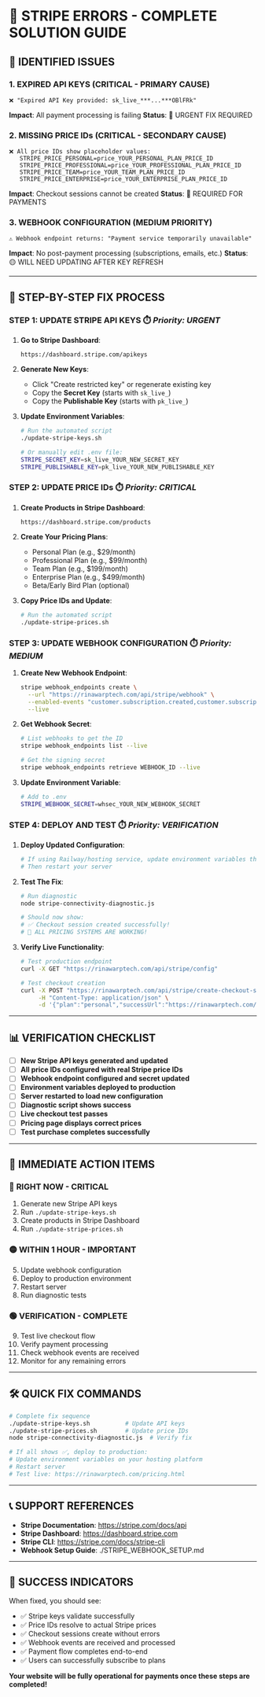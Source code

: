 # 🚨 STRIPE ERRORS - COMPLETE SOLUTION GUIDE

## 🎯 **IDENTIFIED ISSUES**

### 1. **EXPIRED API KEYS** (CRITICAL - PRIMARY CAUSE)
```
❌ "Expired API Key provided: sk_live_***...***OBlFRk"
```
**Impact**: All payment processing is failing
**Status**: 🔴 URGENT FIX REQUIRED

### 2. **MISSING PRICE IDs** (CRITICAL - SECONDARY CAUSE)
```
❌ All price IDs show placeholder values:
   STRIPE_PRICE_PERSONAL=price_YOUR_PERSONAL_PLAN_PRICE_ID
   STRIPE_PRICE_PROFESSIONAL=price_YOUR_PROFESSIONAL_PLAN_PRICE_ID
   STRIPE_PRICE_TEAM=price_YOUR_TEAM_PLAN_PRICE_ID
   STRIPE_PRICE_ENTERPRISE=price_YOUR_ENTERPRISE_PLAN_PRICE_ID
```
**Impact**: Checkout sessions cannot be created
**Status**: 🔴 REQUIRED FOR PAYMENTS

### 3. **WEBHOOK CONFIGURATION** (MEDIUM PRIORITY)
```
⚠️ Webhook endpoint returns: "Payment service temporarily unavailable"
```
**Impact**: No post-payment processing (subscriptions, emails, etc.)
**Status**: 🟡 WILL NEED UPDATING AFTER KEY REFRESH

---

## 🔧 **STEP-BY-STEP FIX PROCESS**

### **STEP 1: UPDATE STRIPE API KEYS** ⏱️ *Priority: URGENT*

1. **Go to Stripe Dashboard**:
   ```
   https://dashboard.stripe.com/apikeys
   ```

2. **Generate New Keys**:
   - Click "Create restricted key" or regenerate existing key
   - Copy the **Secret Key** (starts with `sk_live_`)
   - Copy the **Publishable Key** (starts with `pk_live_`)

3. **Update Environment Variables**:
   ```bash
   # Run the automated script
   ./update-stripe-keys.sh
   
   # Or manually edit .env file:
   STRIPE_SECRET_KEY=sk_live_YOUR_NEW_SECRET_KEY
   STRIPE_PUBLISHABLE_KEY=pk_live_YOUR_NEW_PUBLISHABLE_KEY
   ```

### **STEP 2: UPDATE PRICE IDs** ⏱️ *Priority: CRITICAL*

1. **Create Products in Stripe Dashboard**:
   ```
   https://dashboard.stripe.com/products
   ```

2. **Create Your Pricing Plans**:
   - Personal Plan (e.g., $29/month)
   - Professional Plan (e.g., $99/month)  
   - Team Plan (e.g., $199/month)
   - Enterprise Plan (e.g., $499/month)
   - Beta/Early Bird Plan (optional)

3. **Copy Price IDs and Update**:
   ```bash
   # Run the automated script
   ./update-stripe-prices.sh
   ```

### **STEP 3: UPDATE WEBHOOK CONFIGURATION** ⏱️ *Priority: MEDIUM*

1. **Create New Webhook Endpoint**:
   ```bash
   stripe webhook_endpoints create \
     --url "https://rinawarptech.com/api/stripe/webhook" \
     --enabled-events "customer.subscription.created,customer.subscription.updated,customer.subscription.deleted,invoice.payment_succeeded,invoice.payment_failed,payment_intent.succeeded" \
     --live
   ```

2. **Get Webhook Secret**:
   ```bash
   # List webhooks to get the ID
   stripe webhook_endpoints list --live
   
   # Get the signing secret
   stripe webhook_endpoints retrieve WEBHOOK_ID --live
   ```

3. **Update Environment Variable**:
   ```bash
   # Add to .env
   STRIPE_WEBHOOK_SECRET=whsec_YOUR_NEW_WEBHOOK_SECRET
   ```

### **STEP 4: DEPLOY AND TEST** ⏱️ *Priority: VERIFICATION*

1. **Deploy Updated Configuration**:
   ```bash
   # If using Railway/hosting service, update environment variables there
   # Then restart your server
   ```

2. **Test The Fix**:
   ```bash
   # Run diagnostic
   node stripe-connectivity-diagnostic.js
   
   # Should now show:
   # ✅ Checkout session created successfully!
   # 🎉 ALL PRICING SYSTEMS ARE WORKING!
   ```

3. **Verify Live Functionality**:
   ```bash
   # Test production endpoint
   curl -X GET "https://rinawarptech.com/api/stripe/config"
   
   # Test checkout creation
   curl -X POST "https://rinawarptech.com/api/stripe/create-checkout-session" \
        -H "Content-Type: application/json" \
        -d '{"plan":"personal","successUrl":"https://rinawarptech.com/success.html","cancelUrl":"https://rinawarptech.com/pricing.html"}'
   ```

---

## 📊 **VERIFICATION CHECKLIST**

- [ ] **New Stripe API keys generated and updated**
- [ ] **All price IDs configured with real Stripe price IDs** 
- [ ] **Webhook endpoint configured and secret updated**
- [ ] **Environment variables deployed to production**
- [ ] **Server restarted to load new configuration**
- [ ] **Diagnostic script shows success**
- [ ] **Live checkout test passes**
- [ ] **Pricing page displays correct prices**
- [ ] **Test purchase completes successfully**

---

## 🚀 **IMMEDIATE ACTION ITEMS**

### 🔴 **RIGHT NOW - CRITICAL**
1. Generate new Stripe API keys
2. Run `./update-stripe-keys.sh`
3. Create products in Stripe Dashboard  
4. Run `./update-stripe-prices.sh`

### 🟡 **WITHIN 1 HOUR - IMPORTANT**  
5. Update webhook configuration
6. Deploy to production environment
7. Restart server
8. Run diagnostic tests

### 🟢 **VERIFICATION - COMPLETE**
9. Test live checkout flow
10. Verify payment processing
11. Check webhook events are received
12. Monitor for any remaining errors

---

## 🛠️ **QUICK FIX COMMANDS**

```bash
# Complete fix sequence
./update-stripe-keys.sh          # Update API keys
./update-stripe-prices.sh        # Update price IDs  
node stripe-connectivity-diagnostic.js  # Verify fix

# If all shows ✅, deploy to production:
# Update environment variables on your hosting platform
# Restart server
# Test live: https://rinawarptech.com/pricing.html
```

---

## 📞 **SUPPORT REFERENCES**

- **Stripe Documentation**: https://stripe.com/docs/api
- **Stripe Dashboard**: https://dashboard.stripe.com
- **Stripe CLI**: https://stripe.com/docs/stripe-cli
- **Webhook Setup Guide**: ./STRIPE_WEBHOOK_SETUP.md

---

## 🎉 **SUCCESS INDICATORS**

When fixed, you should see:
- ✅ Stripe keys validate successfully
- ✅ Price IDs resolve to actual Stripe prices  
- ✅ Checkout sessions create without errors
- ✅ Webhook events are received and processed
- ✅ Payment flow completes end-to-end
- ✅ Users can successfully subscribe to plans

**Your website will be fully operational for payments once these steps are completed!**
